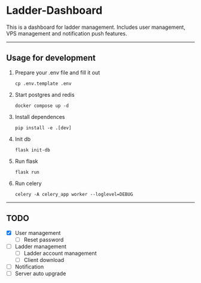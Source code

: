# Ladder-Dashboard

This is a dashboard for ladder management. Includes user management, VPS management and notification push features.

---

## Usage for development

1. Prepare your .env file and fill it out

   ```shell
   cp .env.template .env
   ```

2. Start postgres and redis

   ```shell
   docker compose up -d
   ```

3. Install dependences

   ```shell
   pip install -e .[dev]
   ```

4. Init db

   ```shell
   flask init-db
   ```

5. Run flask

   ```shell
   flask run
   ```

6. Run celery

   ```shell
   celery -A celery_app worker --loglevel=DEBUG
   ```

---

## TODO

* [x] User management
  * [ ] Reset password
* [ ] Ladder management
  * [ ] Ladder account management
  * [ ] Client download
* [ ] Notification
* [ ] Server auto upgrade
